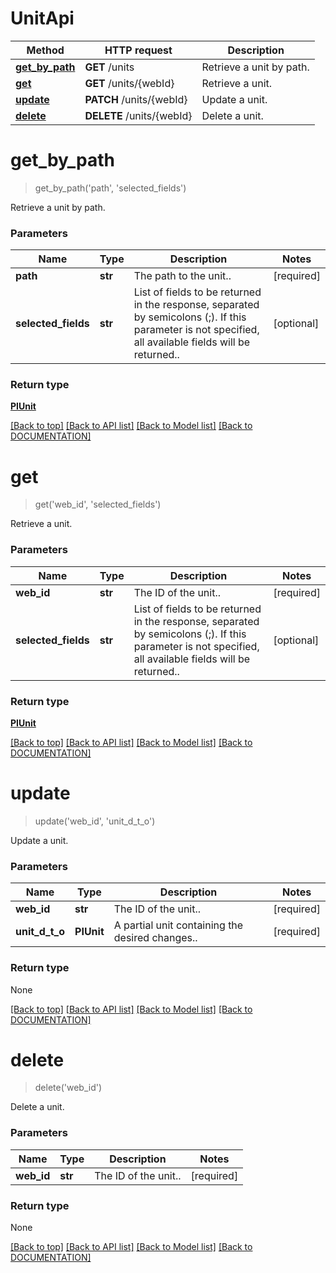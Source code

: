 # UnitApi

Method | HTTP request | Description
------------ | ------------- | -------------
[**get_by_path**](UnitApi.md#getbypath) | **GET** /units | Retrieve a unit by path.
[**get**](UnitApi.md#get) | **GET** /units/{webId} | Retrieve a unit.
[**update**](UnitApi.md#update) | **PATCH** /units/{webId} | Update a unit.
[**delete**](UnitApi.md#delete) | **DELETE** /units/{webId} | Delete a unit.


# **get_by_path**
> get_by_path('path', 'selected_fields')

Retrieve a unit by path.

### Parameters

Name | Type | Description | Notes
------------- | ------------- | ------------- | -------------
 **path** | **str**| The path to the unit.. | [required]
 **selected_fields** | **str**| List of fields to be returned in the response, separated by semicolons (;). If this parameter is not specified, all available fields will be returned.. | [optional]


### Return type

[**PIUnit**](../models/PIUnit.md)

[[Back to top]](#) [[Back to API list]](../../DOCUMENTATION.md#documentation-for-api-endpoints) [[Back to Model list]](../../DOCUMENTATION.md#documentation-for-models) [[Back to DOCUMENTATION]](../../DOCUMENTATION.md)

# **get**
> get('web_id', 'selected_fields')

Retrieve a unit.

### Parameters

Name | Type | Description | Notes
------------- | ------------- | ------------- | -------------
 **web_id** | **str**| The ID of the unit.. | [required]
 **selected_fields** | **str**| List of fields to be returned in the response, separated by semicolons (;). If this parameter is not specified, all available fields will be returned.. | [optional]


### Return type

[**PIUnit**](../models/PIUnit.md)

[[Back to top]](#) [[Back to API list]](../../DOCUMENTATION.md#documentation-for-api-endpoints) [[Back to Model list]](../../DOCUMENTATION.md#documentation-for-models) [[Back to DOCUMENTATION]](../../DOCUMENTATION.md)

# **update**
> update('web_id', 'unit_d_t_o')

Update a unit.

### Parameters

Name | Type | Description | Notes
------------- | ------------- | ------------- | -------------
 **web_id** | **str**| The ID of the unit.. | [required]
 **unit_d_t_o** | **PIUnit**| A partial unit containing the desired changes.. | [required]


### Return type

None

[[Back to top]](#) [[Back to API list]](../../DOCUMENTATION.md#documentation-for-api-endpoints) [[Back to Model list]](../../DOCUMENTATION.md#documentation-for-models) [[Back to DOCUMENTATION]](../../DOCUMENTATION.md)

# **delete**
> delete('web_id')

Delete a unit.

### Parameters

Name | Type | Description | Notes
------------- | ------------- | ------------- | -------------
 **web_id** | **str**| The ID of the unit.. | [required]


### Return type

None

[[Back to top]](#) [[Back to API list]](../../DOCUMENTATION.md#documentation-for-api-endpoints) [[Back to Model list]](../../DOCUMENTATION.md#documentation-for-models) [[Back to DOCUMENTATION]](../../DOCUMENTATION.md)
